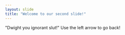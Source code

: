 ```yaml
---
layout: slide
title: "Welcome to our second slide!"
---
```

"Dwight you ignorant slut!"
Use the left arrow to go back!

